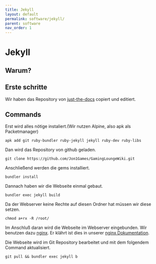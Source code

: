 ```yaml
---
title: Jekyll
layout: default
permalink: software/jekyll/
parent: software
nav_order: 1
---
```


# Jekyll

## Warum?

## Erste schritte

Wir haben das Repository von [just-the-docs](https://github.com/just-the-docs/just-the-docs/tree/main) copiert und editiert.

## Commands

Erst wird alles nötige instaliert.(Wir nutzen Alpine, also apk als Packetmanager)
```
apk add git ruby-bundler ruby-jekyll jekyll ruby-dev ruby-libs 
```

Dan wird das Repository von github geladen.
```
git clone https://github.com/Jon1Games/GamingLoungeWiki.git
```

Anschließend werden die gems installiert.
```
bundler install
```

Dannach haben wir die Webseite einmal gebaut.
```
bundler exec jekyll build
```

Da der Webserver keine Rechte auf diesen Ordner hat müssen wir diese setzen.
```
chmod a+rx -R /root/
```

Im Anschluß daran wird die Webseite im Webserver eingebunden.
Wir benutzen dazu [nginx](https://nginx.org/en/).
Er klährt ist dies in unserer [nginx Dokumentation]().

Die Webseite wird im Git Repository bearbeitet und mit dem folgendem Command aktualisiert.
```
git pull && bundler exec jekyll b
```
